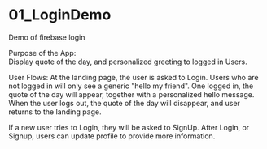 # 01_LoginDemo
Demo of firebase login

Purpose of the App:  
Display quote of the day, and personalized greeting to logged in Users. 

User Flows:
At the landing page, the user is asked to Login.
Users who are not logged in will only see a generic "hello my friend".
One logged in, the quote of the day will appear, together with a personalized hello message. 
When the user logs out, the quote of the day will disappear, and user returns to the landing page.

If a new user tries to Login, they will be asked to SignUp.
After Login, or Signup,  users can update profile to provide more information.

